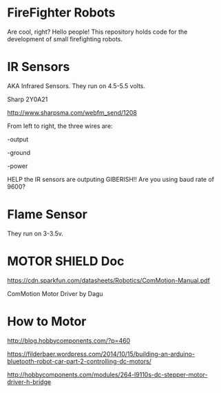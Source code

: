 # FireFighter Robots
Are cool, right?
Hello people!
This repository holds code for the development of small firefighting robots.


# IR Sensors
AKA Infrared Sensors. 
They run on 4.5-5.5 volts.

Sharp 2Y0A21

http://www.sharpsma.com/webfm_send/1208

From left to right, the three wires are:

-output 

-ground

-power  

HELP the IR sensors are outputing GIBERISH!! Are you using baud rate of 9600?

# Flame Sensor
They run on 3-3.5v. 



# MOTOR SHIELD Doc
https://cdn.sparkfun.com/datasheets/Robotics/ComMotion-Manual.pdf

ComMotion Motor Driver by Dagu

# How to Motor
http://blog.hobbycomponents.com/?p=460

https://filderbaer.wordpress.com/2014/10/15/building-an-arduino-bluetooth-robot-car-part-2-controlling-dc-motors/

http://hobbycomponents.com/modules/264-l9110s-dc-stepper-motor-driver-h-bridge

